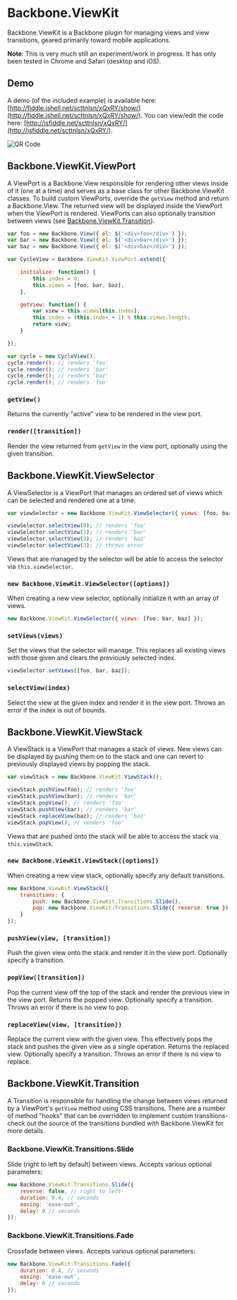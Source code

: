 Backbone.ViewKit
===

Backbone.ViewKit is a Backbone plugin for managing views and view transitions, geared primarily toward mobile applications.

**Note**: This is very much still an experiment/work in progress.  It has only been tested in Chrome and Safari (desktop and iOS).

## Demo

A demo (of the included example) is available here: [http://fiddle.jshell.net/scttnlsn/xQxRY/show/](http://fiddle.jshell.net/scttnlsn/xQxRY/show/).  You can view/edit the code here: [http://jsfiddle.net/scttnlsn/xQxRY/](http://jsfiddle.net/scttnlsn/xQxRY/).

![QR Code](http://chart.apis.google.com/chart?cht=qr&chs=150x150&chl=http://fiddle.jshell.net/scttnlsn/xQxRY/show/)

## Backbone.ViewKit.ViewPort

A ViewPort is a Backbone.View responsible for rendering other views inside of it (one at a time) and serves as a base class for other Backbone.ViewKit classes.  To build custom ViewPorts, override the `getView` method and return a Backbone.View.  The returned view will be displayed inside the ViewPort when the ViewPort is rendered.  ViewPorts can also optionally transition between views (see [Backbone.ViewKit.Transition](https://github.com/scttnlsn/backbone.viewkit#backboneviewkittransition)).

```javascript
var foo = new Backbone.View({ el: $('<div>foo</div>') });
var bar = new Backbone.View({ el: $('<div>bar</div>') });
var baz = new Backbone.View({ el: $('<div>baz</div>') });

var CycleView = Backbone.ViewKit.ViewPort.extend({

    initialize: function() {
        this.index = 0;
        this.views = [foo, bar, baz];
    },

    getView: function() {
        var view = this.views[this.index];
        this.index = (this.index + 1) % this.views.length;
        return view;
    }

});

var cycle = new CycleView();
cycle.render(); // renders 'foo'
cycle.render(); // renders 'bar'
cycle.render(); // renders 'baz'
cycle.render(); // renders 'foo'
```

### `getView()`

Returns the currently "active" view to be rendered in the view port.

### `render([transition])`

Render the view returned from `getView` in the view port, optionally using the given transition.

## Backbone.ViewKit.ViewSelector

A ViewSelector is a ViewPort that manages an ordered set of views which can be selected and rendered one at a time.

```javascript
var viewSelector = new Backbone.ViewKit.ViewSelector({ views: [foo, bar, baz] });

viewSelector.selectView(0); // renders 'foo'
viewSelector.selectView(1); // renders 'bar'
viewSelector.selectView(2); // renders 'baz'
viewSelector.selectView(3); // throws error
```

Views that are managed by the selector will be able to access the selector via `this.viewSelector`.

### `new Backbone.ViewKit.ViewSelector([options])`

When creating a new view selector, optionally initialize it with an array of views.

```javascript
new Backbone.ViewKit.ViewSelector({ views: [foo, bar, baz] });
```

### `setViews(views)`

Set the views that the selector will manage.  This replaces all existing views with those given and clears the previously selected index.

```javascript
viewSelector.setViews([foo, bar, baz]);
```

### `selectView(index)`

Select the view at the given index and render it in the view port.  Throws an error if the index is out of bounds.

## Backbone.ViewKit.ViewStack

A ViewStack is a ViewPort that manages a stack of views.  New views can be displayed by pushing them on to the stack and one can revert to previously displayed views by popping the stack.

```javascript
var viewStack = new Backbone.ViewKit.ViewStack();

viewStack.pushView(foo); // renders 'foo'
viewStack.pushView(bar); // renders 'bar'
viewStack.popView(); // renders 'foo'
viewStack.pushView(bar); // renders 'bar'
viewStack.replaceView(baz); // renders 'baz'
viewStack.popView(); // renders 'foo'
```

Views that are pushed onto the stack will be able to access the stack via `this.viewStack`.

### `new Backbone.ViewKit.ViewStack([options])`

When creating a new view stack, optionally specify any default transitions.

```javascript
new Backbone.ViewKit.ViewStack({
    transitions: {
        push: new Backbone.ViewKit.Transitions.Slide(),
        pop: new Backbone.ViewKit.Transitions.Slide({ reverse: true })
    }
});
```

### `pushView(view, [transition])`

Push the given view onto the stack and render it in the view port.  Optionally specify a transition.

### `popView([transition])`

Pop the current view off the top of the stack and render the previous view in the view port.  Returns the popped view.  Optionally specify a transition.  Throws an error if there is no view to pop.

### `replaceView(view, [transition])`

Replace the current view with the given view.  This effectively pops the stack and pushes the given view as a single operation.  Returns the replaced view.  Optionally specify a transition.  Throws an error if there is no view to replace.

## Backbone.ViewKit.Transition

A Transition is responsible for handling the change between views returned by a ViewPort's `getView` method using CSS transitions.  There are a number of method "hooks" that can be overridden to implement custom transitions- check out the source of the transitions bundled with Backbone.ViewKit for more details.

### Backbone.ViewKit.Transitions.Slide

Slide (right to left by default) between views.  Accepts various optional parameters:

```javascript
new Backbone.ViewKit.Transitions.Slide({
    reverse: false, // right to left
    duration: 0.4, // seconds
    easing: 'ease-out',
    delay: 0 // seconds
});
```

### Backbone.ViewKit.Transitions.Fade

Crossfade between views.  Accepts various optional parameters:

```javascript
new Backbone.ViewKit.Transitions.Fade({
    duration: 0.4, // seconds
    easing: 'ease-out',
    delay: 0 // seconds
});
```
